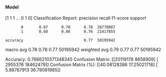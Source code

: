 #### Model
[1 1 1 ... 0 1 0]
Classification Report:
              precision    recall  f1-score   support

           0       0.87      0.70      0.78  28778087
           1       0.68      0.86      0.76  21417855

    accuracy                           0.77  50195942
   macro avg       0.78      0.78      0.77  50195942
weighted avg       0.79      0.77      0.77  50195942

Accuracy: 0.7686210371348345
Confusion Matrix:
[[20119178  8658909]
 [ 2955376 18462479]]
Confusion Matrix (%):
[[40.08128386 17.25021716]
 [ 5.88767913 36.78081985]]

